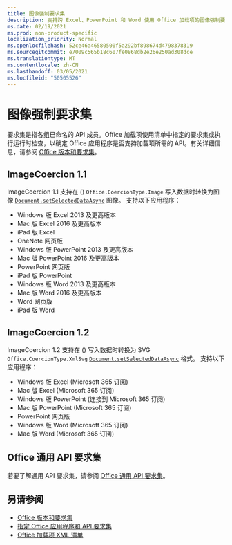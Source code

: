 ```yaml
---
title: 图像强制要求集
description: 支持跨 Excel、PowerPoint 和 Word 使用 Office 加载项的图像强制要求集。
ms.date: 02/19/2021
ms.prod: non-product-specific
localization_priority: Normal
ms.openlocfilehash: 52ce46a46580500f5a292bf898674d4798378319
ms.sourcegitcommit: e7009c565b18c607fe0868db2e26e250ad308dce
ms.translationtype: MT
ms.contentlocale: zh-CN
ms.lasthandoff: 03/05/2021
ms.locfileid: "50505526"
---
```

# <a name="image-coercion-requirement-sets"></a>图像强制要求集

要求集是指各组已命名的 API 成员。Office 加载项使用清单中指定的要求集或执行运行时检查，以确定 Office 应用程序是否支持加载项所需的 API。有关详细信息，请参阅 [Office 版本和要求集](../../develop/office-versions-and-requirement-sets.md)。

## <a name="imagecoercion-11"></a>ImageCoercion 1.1

ImageCoercion 1.1 支持在 () `Office.CoercionType.Image` 写入数据时转换为图像 [`Document.setSelectedDataAsync`](/javascript/api/office/office.document#setselecteddataasync-data--options--callback-) 图像。 支持以下应用程序：

- Windows 版 Excel 2013 及更高版本
- Mac 版 Excel 2016 及更高版本
- iPad 版 Excel
- OneNote 网页版
- Windows 版 PowerPoint 2013 及更高版本
- Mac 版 PowerPoint 2016 及更高版本
- PowerPoint 网页版
- iPad 版 PowerPoint
- Windows 版 Word 2013 及更高版本
- Mac 版 Word 2016 及更高版本
- Word 网页版
- iPad 版 Word

## <a name="imagecoercion-12"></a>ImageCoercion 1.2

ImageCoercion 1.2 支持在 () 写入数据时转换为 SVG `Office.CoercionType.XmlSvg` [`Document.setSelectedDataAsync`](/javascript/api/office/office.document#setselecteddataasync-data--options--callback-) 格式。 支持以下应用程序：

- Windows 版 Excel (Microsoft 365 订阅) 
- Mac 版 Excel (Microsoft 365 订阅) 
- Windows 版 PowerPoint (连接到 Microsoft 365 订阅) 
- Mac 版 PowerPoint (Microsoft 365 订阅) 
- PowerPoint 网页版
- Windows 版 Word (Microsoft 365 订阅) 
- Mac 版 Word (Microsoft 365 订阅) 

## <a name="office-common-api-requirement-sets"></a>Office 通用 API 要求集

若要了解通用 API 要求集，请参阅 [Office 通用 API 要求集](office-add-in-requirement-sets.md)。

## <a name="see-also"></a>另请参阅

- [Office 版本和要求集](../../develop/office-versions-and-requirement-sets.md)
- [指定 Office 应用程序和 API 要求集](../../develop/specify-office-hosts-and-api-requirements.md)
- [Office 加载项 XML 清单](../../develop/add-in-manifests.md)
